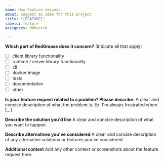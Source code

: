 ```yaml
---
name: New Feature request
about: Suggest an idea for this project
title: "[FEATURE]"
labels: feature
assignees: d00astro

---
```


**Which part of RedGrease does it concern?**
(Indicate all that apply)
- [ ] client library functionality
- [ ] runtime / server library functionality
- [ ] cli
- [ ] docker image
- [ ] tests
- [ ] documentation
- [ ] other

**Is your feature request related to a problem? Please describe.**
A clear and concise description of what the problem is. Ex. I'm always frustrated when [...]

**Describe the solution you'd like**
A clear and concise description of what you want to happen.

**Describe alternatives you've considered**
A clear and concise description of any alternative solutions or features you've considered.

**Additional context**
Add any other context or screenshots about the feature request here.
